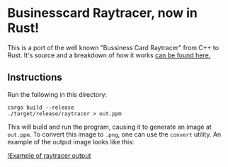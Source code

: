 
Businesscard Raytracer, now in Rust!
====================================

This is a port of the well known "Bussiness Card Raytracer" from C++ to Rust. It's source and a breakdown of how it works [can be found here.](http://fabiensanglard.net/rayTracing_back_of_business_card/)

## Instructions

Run the following in this directory:

	cargo build --release
	./target/release/raytracer > out.ppm

This will build and run the program, causing it to generate an image at `out.ppm`. To convert this image to `.png`, one can use the `convert` utility. An example of the output image looks like this:

[!Example of raytracer output](http://i.imgur.com/b0D8Y30.png)

